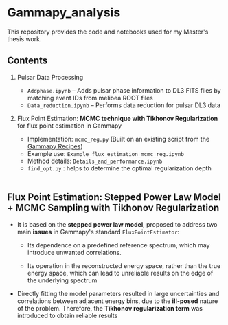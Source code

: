 # Gammapy_analysis

This repository provides the code and notebooks used for my Master's thesis work. 

## Contents

1. Pulsar Data Processing
    - `Addphase.ipynb` – Adds pulsar phase information to DL3 FITS files by matching event IDs from melibea ROOT files  
    - `Data_reduction.ipynb` – Performs data reduction for pulsar DL3 data

2. Flux Point Estimation: **MCMC technique with Tikhonov Regularization** for flux point estimation in Gammapy  
    - Implementation: `mcmc_reg.py`  (Built on an existing script from the [Gammapy Recipes](https://gammapy.github.io/gammapy-recipes/_build/html/notebooks/mcmc-sampling-emcee/mcmc_sampling.html))
    - Example use: `Example_flux_estimation_mcmc_reg.ipynb`  
    - Method details: `Details_and_performance.ipynb`  
    - `find_opt.py` : helps to determine the optimal regularization depth  
&nbsp;

## Flux Point Estimation: Stepped Power Law Model + MCMC Sampling with Tikhonov Regularization

- It is based on the **stepped power law model**, proposed to address two main **issues** in Gammapy's standard `FluxPointEstimator`:  &nbsp;
  
    - Its dependence on a predefined reference spectrum, which may introduce unwanted correlations.
  
    - Its operation in the reconstructed energy space, rather than the true energy space, which can lead to
unreliable results on the edge of the underlying spectrum

- Directly fitting the model parameters resulted in large uncertainties and correlations between adjacent energy bins, due to the **ill-posed** nature of the problem. Therefore, the **Tikhonov regularization term** was introduced to obtain reliable results
